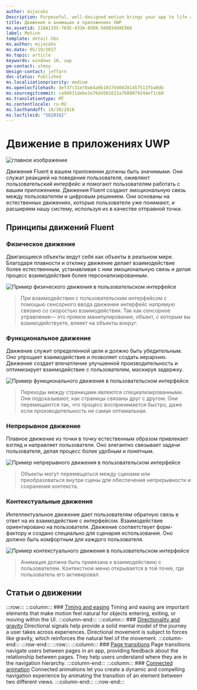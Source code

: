```yaml
---
author: mijacobs
Description: Purposeful, well-designed motion brings your app to life and makes the experience feel crafted and polished. Help users understand context changes, and tie experiences together with visual transitions.
title: Движение и анимация в приложениях UWP
ms.assetid: 21AA1335-765E-433A-85D8-560B340AE966
label: Motion
template: detail.hbs
ms.author: mijacobs
ms.date: 05/19/2017
ms.topic: article
keywords: windows 10, uwp
pm-contact: stmoy
design-contact: jeffarn
doc-status: Published
ms.localizationpriority: medium
ms.openlocfilehash: def37c31ef0a64a9b1017d40d281457513fba0db
ms.sourcegitcommit: ca96031debe1e76d4501621a7680079244ef1c60
ms.translationtype: MT
ms.contentlocale: ru-RU
ms.lasthandoff: 10/30/2018
ms.locfileid: "5820162"
---
```

# <a name="motion-for-uwp-apps"></a>Движение в приложениях UWP

![главное изображение](images/header-motion2.svg)

Движения Fluent в вашем приложении должны быть значимыми. Они служат реакцией на поведение пользователя, оживляют пользовательский интерфейс и помогают пользователям работать с вашим приложением. Движения Fluent создают эмоциональную связь между пользователем и цифровым решением. Они основаны на естественных движениях, которые пользователи уже понимают, и расширяем нашу систему, используя их в качестве отправной точки.

## <a name="fluent-motion-principles"></a>Принципы движений Fluent

### <a name="physical"></a>Физическое движение

Двигающиеся объекты ведут себя как объекты в реальном мире. Благодаря плавности и отклику движение делает взаимодействие более естественным, устанавливая с ним эмоциональную связь и делая процесс взаимодействия более персонализированным.

![Пример физического движения в пользовательском интерфейсе](images/Physical.gif)
> При взаимодействии с пользовательским интерфейсом с помощью сенсорного ввода движение интерфейс напрямую связано со скоростью взаимодействия. Так как сенсорное управление— это прямое манипулирование, объект, с которым вы взаимодействуете, влияет на объекты вокруг.

### <a name="functional"></a>Функциональное движение

Движение служит определенной цели и должно быть убедительным. Оно упрощает взаимодействие и позволяет создать иерархию. Движение создает впечатление улучшенной производительность и оптимизирует взаимодействие с пользователем, маскируя задержку.

![Пример функционального движения в пользовательском интерфейсе](images/functional.gif)
> Переходы между страницами являются специализированными. Они подсказывают, как страницы связаны друг с другом. Они перемещаются так, что процесс воспринимается быстро, даже если производительность не самая оптимальная.

### <a name="continuous"></a>Непрерывное движение

Плавное движение из точки в точку естественным образом привлекает взгляд и направляет пользователя. Оно элегантно связывает задачи пользователя, делая процесс более удобным и понятным.

![Пример непрерывного движения в пользовательском интерфейсе](images/continuous3.gif)
> Объекты могут перемещаться между сценами или преобразоваться внутри сцены для обеспечения непрерывности и сохранения контекста.

### <a name="contextual"></a>Контекстуальные движения

Интеллектуальное движение дает пользователям обратную связь в ответ на их взаимодействие с интерфейсом. Взаимодействие ориентировано на пользователя. Движение соответствует форм-фактору и создано специально для сценария использования. Оно должно быть комфортным для каждого пользователя.

![Пример контекстуального движения в пользовательском интерфейсе](images/Contextual.gif)
> Анимация должна быть привязана к взаимодействию с пользователем. Контекстное меню открывается в той точке, где пользователь его активировал. 

## <a name="motion-articles"></a>Статьи о движении

:::row:::
    :::column:::
        ### [Timing and easing](timing-and-easing.md)
        Timing and easing are important elements that make motion feel natural for objects entering, exiting, or moving within the UI.
    :::column-end:::
    :::column:::
        ### [Directionality and gravity](directionality-and-gravity.md)
        Directional signals help provide a solid mental model of the journey a user takes across experiences. Directional movement is subject to forces like gravity, which reinforces the natural feel of the movement.
    :::column-end:::
:::row-end:::
:::row:::
    :::column:::
        ### [Page transitions](page-transitions.md)
        Page transitions navigate users between pages in an app, providing feedback about the relationship between pages. They help users understand where they are in the navigation hierarchy.
    :::column-end:::
    :::column:::
        ### [Connected animation](connected-animation.md)
        Connected animations let you create a dynamic and compelling navigation experience by animating the transition of an element between two different views.
    :::column-end:::
:::row-end:::

